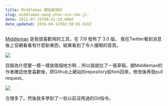 ```yaml
---
title: Middleman 網站新設計
slug: middleman-wang-zhan-xin-she-ji-
date: 2012-07-15T00:41:24.000Z
date_updated: 2016-04-14T02:50:01.616Z
---
```


[Middleman](http://middlemanapp.com/) 是我很喜歡用的工具，在 7/9 發佈了 3.0 版。 我在Twitter看到消息後上官網看看有什麼新東西，結果看到了令人傻眼的首頁。

![](http://33.media.tumblr.com/tumblr_m76dwaAwAE1qafhdm.jpg)

目錄為什麼要一模一樣放兩個地方啊&hellip; 所以我就拉了一張草稿，跟Middleman的作者確認他會喜歡後，把Github上網站的repository給fork回來，修改後再發pull request。

![](http://38.media.tumblr.com/tumblr_m76dvhusKv1qafhdm.jpg)

合理多了。然後我多學到了一些以前沒用過的Git指令。
